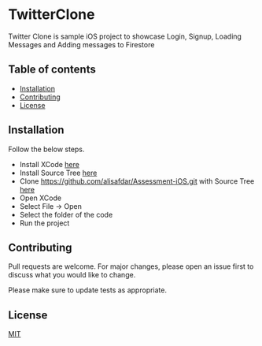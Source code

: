 # TwitterClone

Twitter Clone is sample iOS project to showcase Login, Signup, Loading Messages and Adding messages to Firestore

## Table of contents
* [Installation](#installation)
* [Contributing](#contributing)
* [License](#license)

## Installation

Follow the below steps.

- Install XCode [here](https://apps.apple.com/us/app/xcode/id497799835?mt=12)
- Install Source Tree [here](https://confluence.atlassian.com/get-started-with-sourcetree/install-sourcetree-847359094.html)
- Clone https://github.com/alisafdar/Assessment-iOS.git with Source Tree [here](https://confluence.atlassian.com/get-started-with-sourcetree/clone-a-remote-repository-847359098.html)
- Open XCode
- Select File -> Open
- Select the folder of the code
- Run the project

## Contributing
Pull requests are welcome. For major changes, please open an issue first to discuss what you would like to change.

Please make sure to update tests as appropriate.

## License
[MIT](https://choosealicense.com/licenses/mit/)
